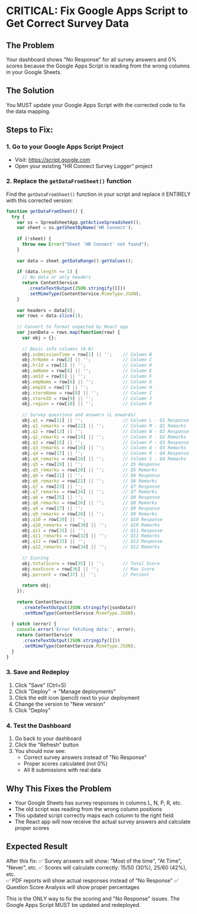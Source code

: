 # CRITICAL: Fix Google Apps Script to Get Correct Survey Data

## The Problem
Your dashboard shows "No Response" for all survey answers and 0% scores because the Google Apps Script is reading from the wrong columns in your Google Sheets.

## The Solution
You MUST update your Google Apps Script with the corrected code to fix the data mapping.

## Steps to Fix:

### 1. Go to your Google Apps Script Project
- Visit: https://script.google.com
- Open your existing "HR Connect Survey Logger" project

### 2. Replace the `getDataFromSheet()` function
Find the `getDataFromSheet()` function in your script and replace it ENTIRELY with this corrected version:

```javascript
function getDataFromSheet() {
  try {
    var ss = SpreadsheetApp.getActiveSpreadsheet();
    var sheet = ss.getSheetByName('HR Connect');
    
    if (!sheet) {
      throw new Error("Sheet 'HR Connect' not found");
    }
    
    var data = sheet.getDataRange().getValues();
    
    if (data.length <= 1) {
      // No data or only headers
      return ContentService
        .createTextOutput(JSON.stringify([]))
        .setMimeType(ContentService.MimeType.JSON);
    }
    
    var headers = data[0];
    var rows = data.slice(1);
    
    // Convert to format expected by React app
    var jsonData = rows.map(function(row) {
      var obj = {};
      
      // Basic info columns (A-K)
      obj.submissionTime = row[1] || '';    // Column B
      obj.hrName = row[2] || '';            // Column C
      obj.hrId = row[3] || '';              // Column D
      obj.amName = row[4] || '';            // Column E
      obj.amId = row[5] || '';              // Column F
      obj.empName = row[6] || '';           // Column G
      obj.empId = row[7] || '';             // Column H
      obj.storeName = row[8] || '';         // Column I
      obj.storeID = row[9] || '';           // Column J
      obj.region = row[10] || '';           // Column K
      
      // Survey questions and answers (L onwards)
      obj.q1 = row[11] || '';               // Column L - Q1 Response
      obj.q1_remarks = row[12] || '';       // Column M - Q1 Remarks
      obj.q2 = row[13] || '';               // Column N - Q2 Response
      obj.q2_remarks = row[14] || '';       // Column O - Q2 Remarks
      obj.q3 = row[15] || '';               // Column P - Q3 Response
      obj.q3_remarks = row[16] || '';       // Column Q - Q3 Remarks
      obj.q4 = row[17] || '';               // Column R - Q4 Response
      obj.q4_remarks = row[18] || '';       // Column S - Q4 Remarks
      obj.q5 = row[19] || '';               // Q5 Response
      obj.q5_remarks = row[20] || '';       // Q5 Remarks
      obj.q6 = row[21] || '';               // Q6 Response
      obj.q6_remarks = row[22] || '';       // Q6 Remarks
      obj.q7 = row[23] || '';               // Q7 Response
      obj.q7_remarks = row[24] || '';       // Q7 Remarks
      obj.q8 = row[25] || '';               // Q8 Response
      obj.q8_remarks = row[26] || '';       // Q8 Remarks
      obj.q9 = row[27] || '';               // Q9 Response
      obj.q9_remarks = row[28] || '';       // Q9 Remarks
      obj.q10 = row[29] || '';              // Q10 Response
      obj.q10_remarks = row[30] || '';      // Q10 Remarks
      obj.q11 = row[31] || '';              // Q11 Response
      obj.q11_remarks = row[32] || '';      // Q11 Remarks
      obj.q12 = row[33] || '';              // Q12 Response
      obj.q12_remarks = row[34] || '';      // Q12 Remarks
      
      // Scoring
      obj.totalScore = row[35] || '';       // Total Score
      obj.maxScore = row[36] || '';         // Max Score
      obj.percent = row[37] || '';          // Percent
      
      return obj;
    });
    
    return ContentService
      .createTextOutput(JSON.stringify(jsonData))
      .setMimeType(ContentService.MimeType.JSON);
      
  } catch (error) {
    console.error('Error fetching data:', error);
    return ContentService
      .createTextOutput(JSON.stringify([]))
      .setMimeType(ContentService.MimeType.JSON);
  }
}
```

### 3. Save and Redeploy
1. Click "Save" (Ctrl+S)
2. Click "Deploy" → "Manage deployments"
3. Click the edit icon (pencil) next to your deployment
4. Change the version to "New version"
5. Click "Deploy"

### 4. Test the Dashboard
1. Go back to your dashboard
2. Click the "Refresh" button
3. You should now see:
   - Correct survey answers instead of "No Response"
   - Proper scores calculated (not 0%)
   - All 8 submissions with real data

## Why This Fixes the Problem
- Your Google Sheets has survey responses in columns L, N, P, R, etc.
- The old script was reading from the wrong column positions
- This updated script correctly maps each column to the right field
- The React app will now receive the actual survey answers and calculate proper scores

## Expected Result
After this fix:
✅ Survey answers will show: "Most of the time", "At Time", "Never", etc.
✅ Scores will calculate correctly: 15/50 (30%), 25/60 (42%), etc.  
✅ PDF reports will show actual responses instead of "No Response"
✅ Question Score Analysis will show proper percentages

This is the ONLY way to fix the scoring and "No Response" issues. The Google Apps Script MUST be updated and redeployed.